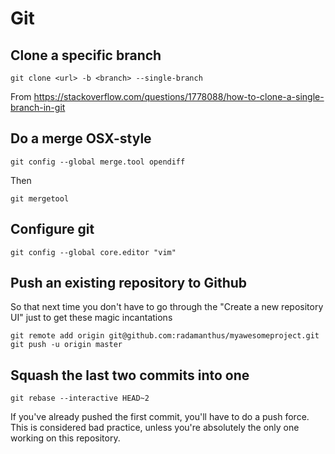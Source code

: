 # Git

## Clone a specific branch

```
git clone <url> -b <branch> --single-branch
```

From https://stackoverflow.com/questions/1778088/how-to-clone-a-single-branch-in-git

## Do a merge OSX-style

```
git config --global merge.tool opendiff
```

Then

```
git mergetool
```

## Configure git

```
git config --global core.editor "vim"
```

## Push an existing repository to Github

So that next time you don't have to go through the "Create a new repository UI" just to get these magic incantations

```
git remote add origin git@github.com:radamanthus/myawesomeproject.git
git push -u origin master
```
## Squash the last two commits into one

```
git rebase --interactive HEAD~2
```

If you've already pushed the first commit, you'll have to do a push force. This is considered bad practice, unless you're absolutely the only one working on this repository.

